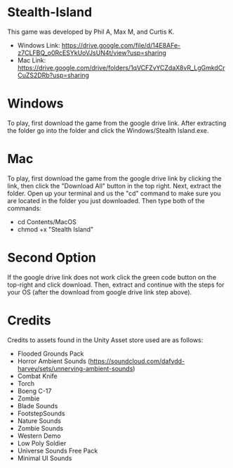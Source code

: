 # Stealth-Island
This game was developed by Phil A, Max M, and Curtis K.

 - Windows Link: https://drive.google.com/file/d/14E8AFe-z7CLFBQ_o0RcESYkUoVJsUN4t/view?usp=sharing
 - Mac Link: https://drive.google.com/drive/folders/1qVCFZvYCZdaX8vR_LgGmkdCrCuZS2DRb?usp=sharing

# Windows
To play, first download the game from the google drive link.  After extracting the folder go into the folder and click the Windows/Stealth Island.exe.

# Mac
To play, first download the game from the google drive link by clicking the link, then click the "Download All" button in the top right.  Next, extract the folder.  Open up your terminal and us the "cd" command to make sure you are located in the folder you just downloaded.  Then type both of the commands:
 - cd Contents/MacOS
 - chmod +x "Stealth Island"

# Second Option
If the google drive link does not work click the green code button on the top-right and click download.  Then, extract and continue with the steps for your OS (after the download from google drive link step above).

# Credits
Credits to assets found in the Unity Asset store used are as follows:
 - Flooded Grounds Pack
 - Horror Ambient Sounds (https://soundcloud.com/dafydd-harvey/sets/unnerving-ambient-sounds)
 - Combat Knife
 - Torch
 - Boeng C-17
 - Zombie
 - Blade Sounds
 - FootstepSounds
 - Nature Sounds
 - Zombie Sounds
 - Western Demo
 - Low Poly Soldier
 - Universe Sounds Free Pack
 - Minimal UI Sounds
